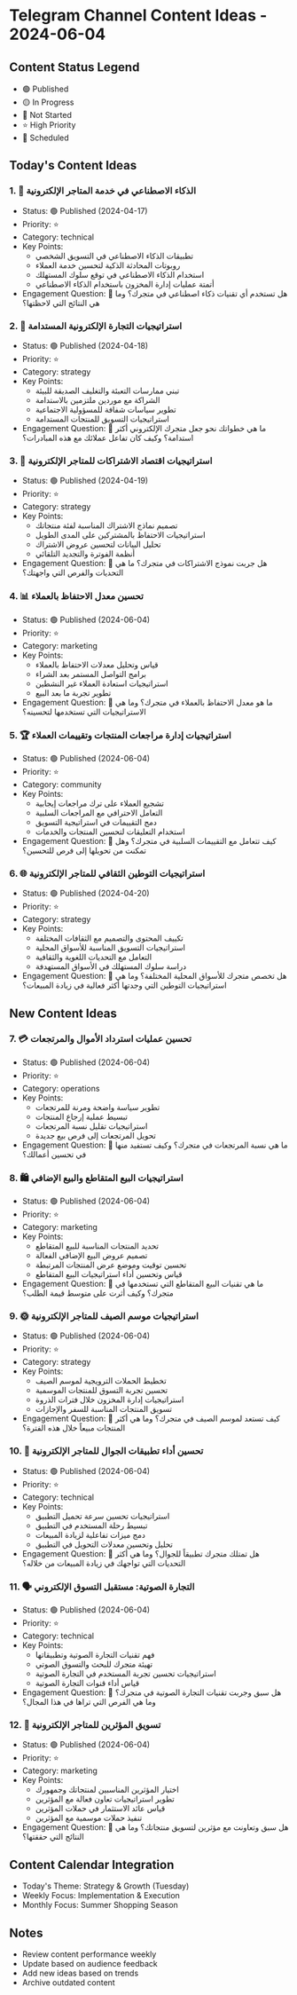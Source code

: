 # Telegram Channel Content Ideas - 2024-06-04

## Content Status Legend
- 🟢 Published
- 🟡 In Progress
- 🔴 Not Started
- ⭐ High Priority
- 📅 Scheduled

## Today's Content Ideas

### 1. 🤖 الذكاء الاصطناعي في خدمة المتاجر الإلكترونية
- Status: 🟢 Published (2024-04-17)
- Priority: ⭐
- Category: technical
- Key Points:
  - تطبيقات الذكاء الاصطناعي في التسويق الشخصي
  - روبوتات المحادثة الذكية لتحسين خدمة العملاء
  - استخدام الذكاء الاصطناعي في توقع سلوك المستهلك
  - أتمتة عمليات إدارة المخزون باستخدام الذكاء الاصطناعي
- Engagement Question: 💭 هل تستخدم أي تقنيات ذكاء اصطناعي في متجرك؟ وما هي النتائج التي لاحظتها؟

### 2. 🌱 استراتيجيات التجارة الإلكترونية المستدامة
- Status: 🟢 Published (2024-04-18)
- Priority: ⭐
- Category: strategy
- Key Points:
  - تبني ممارسات التعبئة والتغليف الصديقة للبيئة
  - الشراكة مع موردين ملتزمين بالاستدامة
  - تطوير سياسات شفافة للمسؤولية الاجتماعية
  - استراتيجيات التسويق للمنتجات المستدامة
- Engagement Question: 💭 ما هي خطواتك نحو جعل متجرك الإلكتروني أكثر استدامة؟ وكيف كان تفاعل عملائك مع هذه المبادرات؟

### 3. 🔄 استراتيجيات اقتصاد الاشتراكات للمتاجر الإلكترونية
- Status: 🟢 Published (2024-04-19)
- Priority: ⭐
- Category: strategy
- Key Points:
  - تصميم نماذج الاشتراك المناسبة لفئة منتجاتك
  - استراتيجيات الاحتفاظ بالمشتركين على المدى الطويل
  - تحليل البيانات لتحسين عروض الاشتراك
  - أنظمة الفوترة والتجديد التلقائي
- Engagement Question: 💭 هل جربت نموذج الاشتراكات في متجرك؟ ما هي التحديات والفرص التي واجهتك؟

### 4. 📊 تحسين معدل الاحتفاظ بالعملاء
- Status: 🟢 Published (2024-06-04)
- Priority: ⭐
- Category: marketing
- Key Points:
  - قياس وتحليل معدلات الاحتفاظ بالعملاء
  - برامج التواصل المستمر بعد الشراء
  - استراتيجيات استعادة العملاء غير النشطين
  - تطوير تجربة ما بعد البيع
- Engagement Question: 💭 ما هو معدل الاحتفاظ بالعملاء في متجرك؟ وما هي الاستراتيجيات التي تستخدمها لتحسينه؟

### 5. 🏆 استراتيجيات إدارة مراجعات المنتجات وتقييمات العملاء
- Status: 🟢 Published (2024-06-04)
- Priority: ⭐
- Category: community
- Key Points:
  - تشجيع العملاء على ترك مراجعات إيجابية
  - التعامل الاحترافي مع المراجعات السلبية
  - دمج التقييمات في استراتيجية التسويق
  - استخدام التعليقات لتحسين المنتجات والخدمات
- Engagement Question: 💭 كيف تتعامل مع التقييمات السلبية في متجرك؟ وهل تمكنت من تحويلها إلى فرص للتحسين؟

### 6. 🌐 استراتيجيات التوطين الثقافي للمتاجر الإلكترونية
- Status: 🟢 Published (2024-04-20)
- Priority: ⭐
- Category: strategy
- Key Points:
  - تكييف المحتوى والتصميم مع الثقافات المختلفة
  - استراتيجيات التسويق المناسبة للأسواق المحلية
  - التعامل مع التحديات اللغوية والثقافية
  - دراسة سلوك المستهلك في الأسواق المستهدفة
- Engagement Question: 💭 هل تخصص متجرك للأسواق المحلية المختلفة؟ وما هي استراتيجيات التوطين التي وجدتها أكثر فعالية في زيادة المبيعات؟

## New Content Ideas

### 7. 💳 تحسين عمليات استرداد الأموال والمرتجعات
- Status: 🟢 Published (2024-06-04)
- Priority: ⭐
- Category: operations
- Key Points:
  - تطوير سياسة واضحة ومرنة للمرتجعات
  - تبسيط عملية إرجاع المنتجات
  - استراتيجيات تقليل نسبة المرتجعات
  - تحويل المرتجعات إلى فرص بيع جديدة
- Engagement Question: 💭 ما هي نسبة المرتجعات في متجرك؟ وكيف تستفيد منها في تحسين أعمالك؟

### 8. 🛍️ استراتيجيات البيع المتقاطع والبيع الإضافي
- Status: 🟢 Published (2024-06-04)
- Priority: ⭐
- Category: marketing
- Key Points:
  - تحديد المنتجات المناسبة للبيع المتقاطع
  - تصميم عروض البيع الإضافي الفعالة
  - تحسين توقيت وموضع عرض المنتجات المرتبطة
  - قياس وتحسين أداء استراتيجيات البيع المتقاطع
- Engagement Question: 💭 ما هي تقنيات البيع المتقاطع التي تستخدمها في متجرك؟ وكيف أثرت على متوسط قيمة الطلب؟

### 9. 🌞 استراتيجيات موسم الصيف للمتاجر الإلكترونية
- Status: 🟢 Published (2024-06-04)
- Priority: ⭐
- Category: strategy
- Key Points:
  - تخطيط الحملات الترويجية لموسم الصيف
  - تحسين تجربة التسوق للمنتجات الموسمية
  - استراتيجيات إدارة المخزون خلال فترات الذروة
  - تسويق المنتجات المناسبة للسفر والإجازات
- Engagement Question: 💭 كيف تستعد لموسم الصيف في متجرك؟ وما هي أكثر المنتجات مبيعاً خلال هذه الفترة؟

### 10. 📱 تحسين أداء تطبيقات الجوال للمتاجر الإلكترونية
- Status: 🟢 Published (2024-06-04)
- Priority: ⭐
- Category: technical
- Key Points:
  - استراتيجيات تحسين سرعة تحميل التطبيق
  - تبسيط رحلة المستخدم في التطبيق
  - دمج ميزات تفاعلية لزيادة المبيعات
  - تحليل وتحسين معدلات التحويل في التطبيق
- Engagement Question: 💭 هل تمتلك متجرك تطبيقاً للجوال؟ وما هي أكثر التحديات التي تواجهك في زيادة المبيعات من خلاله؟

### 11. 🗣️ التجارة الصوتية: مستقبل التسوق الإلكتروني
- Status: 🟢 Published (2024-06-04)
- Priority: ⭐
- Category: technical
- Key Points:
  - فهم تقنيات التجارة الصوتية وتطبيقاتها
  - تهيئة متجرك للبحث والتسوق الصوتي
  - استراتيجيات تحسين تجربة المستخدم في التجارة الصوتية
  - قياس أداء قنوات التجارة الصوتية
- Engagement Question: 💭 هل سبق وجربت تقنيات التجارة الصوتية في متجرك؟ وما هي الفرص التي تراها في هذا المجال؟

### 12. 👥 تسويق المؤثرين للمتاجر الإلكترونية
- Status: 🟢 Published (2024-06-04)
- Priority: ⭐
- Category: marketing
- Key Points:
  - اختيار المؤثرين المناسبين لمنتجاتك وجمهورك
  - تطوير استراتيجيات تعاون فعالة مع المؤثرين
  - قياس عائد الاستثمار في حملات المؤثرين
  - تنفيذ حملات موسمية مع المؤثرين
- Engagement Question: 💭 هل سبق وتعاونت مع مؤثرين لتسويق منتجاتك؟ وما هي النتائج التي حققتها؟

## Content Calendar Integration
- Today's Theme: Strategy & Growth (Tuesday)
- Weekly Focus: Implementation & Execution
- Monthly Focus: Summer Shopping Season

## Notes
- Review content performance weekly
- Update based on audience feedback
- Add new ideas based on trends
- Archive outdated content

